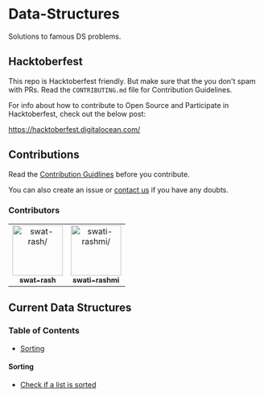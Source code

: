 # Data-Structures

Solutions to famous DS problems.

## Hacktoberfest

This repo is Hacktoberfest friendly. But make sure that the you don't spam with PRs. Read the `CONTRIBUTING.md` file for Contribution Guidelines.

For info about how to contribute to Open Source and Participate in Hacktoberfest, check out the below post:

https://hacktoberfest.digitalocean.com/

## Contributions

Read the [Contribution Guidlines](https://github.com/swat-rash/data-structures/blob/main/CONTRIBUTING.md) before you contribute.

You can also create an issue or [contact us](https://github.com/swat-rash) if you have any doubts.

### Contributors

<table>
<tr>
    <td align="center">
        <a href=https://github.com/swat-rash>
            <img src=https://avatars2.githubusercontent.com/u/72001516?v=4 width="100;" alt=swat-rash/>
            <br />
            <sub style="font-size:14px"><b>swat-rash</b></sub>
        </a>
    </td>
    <td align="center">
        <a href=https://github.com/swati-rashmi>
            <img src=https://avatars2.githubusercontent.com/u/5621177?v=4 width="100;" alt=swati-rashmi/>
            <br />
            <sub style="font-size:14px"><b>swati-rashmi</b></sub>
        </a>
    </td>
</tr>
</table>

## Current Data Structures

### Table of Contents

- [Sorting](#sorting)

<a name="sorting"></a>

#### Sorting

- [Check if a list is sorted](https://github.com/swat-rash/data-structures/blob/main/src/main/java/problems/Sorting/CheckIfListIsSorted.java)
